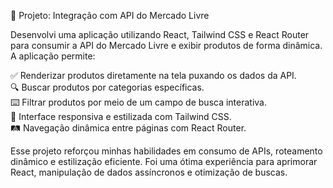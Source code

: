 🚀 Projeto: Integração com API do Mercado Livre

Desenvolvi uma aplicação utilizando React, Tailwind CSS e React Router para consumir a API do Mercado Livre e exibir produtos de forma dinâmica. A aplicação permite:

✅ Renderizar produtos diretamente na tela puxando os dados da API.</br>
🔍 Buscar produtos por categorias específicas.</br>
⌨️ Filtrar produtos por meio de um campo de busca interativa.</br>
🎨 Interface responsiva e estilizada com Tailwind CSS.</br>
🛤️ Navegação dinâmica entre páginas com React Router.</br>

Esse projeto reforçou minhas habilidades em consumo de APIs, roteamento dinâmico e estilização eficiente. Foi uma ótima experiência para aprimorar React, manipulação de dados assíncronos e otimização de buscas.

